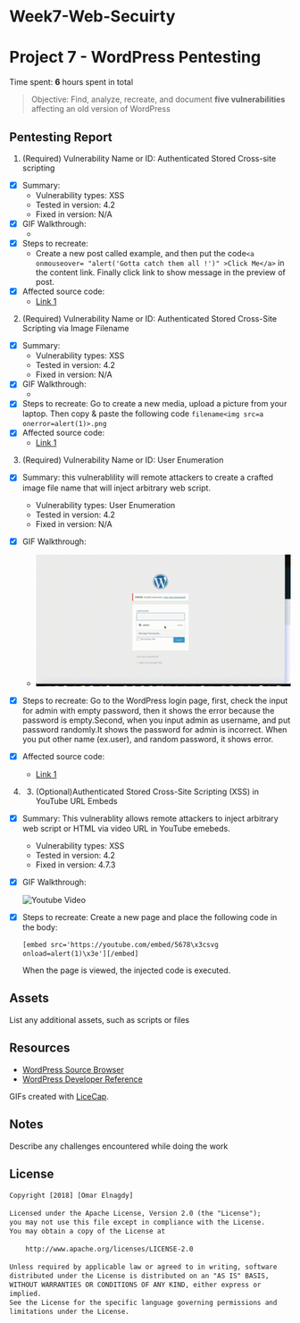 # Week7-Web-Secuirty
# Project 7 - WordPress Pentesting

Time spent: **6** hours spent in total

> Objective: Find, analyze, recreate, and document **five vulnerabilities** affecting an old version of WordPress

## Pentesting Report

1. (Required) Vulnerability Name or ID: Authenticated Stored Cross-site scripting
  - [x] Summary: 
    - Vulnerability types: XSS
    - Tested in version: 4.2
    - Fixed in version: N/A
  - [x] GIF Walkthrough: 
     - <img src='Challenge1 Video.gif' title='XSS' width='' alt='' />
  - [x] Steps to recreate: 
      - Create a new post called example, and then put the code```<a onmouseover= "alert('Gotta catch them all !')" >Click Me</a>``` in           the content link. Finally click link to show message in the preview of post. 
  - [x] Affected source code:
    - [Link 1](https://core.trac.wordpress.org/browser/tags/version/src/source_file.php)
2. (Required) Vulnerability Name or ID: Authenticated Stored Cross-Site Scripting via Image Filename
  - [x] Summary: 
    - Vulnerability types: XSS
    - Tested in version: 4.2
    - Fixed in version: N/A
  - [x] GIF Walkthrough: 
     - <img src='Challenge 2 Video.gif' title='XSS' width='' alt='' />   
  - [x] Steps to recreate: 
      Go to create a new media, upload a picture from your laptop. Then copy & paste the following code
        ```
           filename<img src=a onerror=alert(1)>.png
        ```
  - [x] Affected source code:
    - [Link 1](https://core.trac.wordpress.org/browser/tags/version/src/source_file.php)
3. (Required) Vulnerability Name or ID: User Enumeration
  - [x] Summary: this vulnerablility will remote attackers to create a crafted image file name that will inject arbitrary web script. 
    - Vulnerability types: User Enumeration 
    - Tested in version: 4.2
    - Fixed in version: N/A
  - [x] GIF Walkthrough: 
    - <img src='Challenge 4 Video.gif' title='XSS' width='' alt='' />  
  - [x] Steps to recreate: 
       Go to the WordPress login page, first, check the input for admin with empty password,
       then it shows the error because the password is empty.Second, when you input admin as    username, and put password randomly.It            shows the password for admin is incorrect. When you put other name (ex.user), and random password, it shows error. 
  
  - [x] Affected source code:
    - [Link 1](https://core.trac.wordpress.org/browser/tags/version/src/source_file.php)
  4. 3. (Optional)Authenticated Stored Cross-Site Scripting (XSS) in YouTube URL Embeds
  - [x] Summary: This vulnerablity allows remote attackers to inject arbitrary web script or HTML via video URL in YouTube emebeds.
    - Vulnerability types: XSS
    - Tested in version: 4.2
    - Fixed in version: 4.7.3
  - [x] GIF Walkthrough:

     <img src='Challenge4 Video.gif' title='youtube video' alt='Youtube Video' />

  - [x] Steps to recreate: Create a new page and place the following code in the body:

    ```
    [embed src='https://youtube.com/embed/5678\x3csvg onload=alert(1)\x3e'][/embed]
    ```

    When the page is viewed, the injected code is executed.


## Assets

List any additional assets, such as scripts or files

## Resources

- [WordPress Source Browser](https://core.trac.wordpress.org/browser/)
- [WordPress Developer Reference](https://developer.wordpress.org/reference/)

GIFs created with [LiceCap](http://www.cockos.com/licecap/).

## Notes

Describe any challenges encountered while doing the work

## License

    Copyright [2018] [Omar Elnagdy]

    Licensed under the Apache License, Version 2.0 (the "License");
    you may not use this file except in compliance with the License.
    You may obtain a copy of the License at

        http://www.apache.org/licenses/LICENSE-2.0

    Unless required by applicable law or agreed to in writing, software
    distributed under the License is distributed on an "AS IS" BASIS,
    WITHOUT WARRANTIES OR CONDITIONS OF ANY KIND, either express or implied.
    See the License for the specific language governing permissions and
    limitations under the License.

